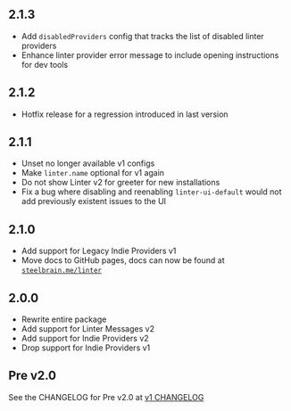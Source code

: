 ## 2.1.3

* Add `disabledProviders` config that tracks the list of disabled linter providers
* Enhance linter provider error message to include opening instructions for dev tools

## 2.1.2

* Hotfix release for a regression introduced in last version

## 2.1.1

* Unset no longer available v1 configs
* Make `linter.name` optional for v1 again
* Do not show Linter v2 for greeter for new installations
* Fix a bug where disabling and reenabling `linter-ui-default` would not add previously existent issues to the UI

## 2.1.0

* Add support for Legacy Indie Providers v1
* Move docs to GitHub pages, docs can now be found at [`steelbrain.me/linter`](http://steelbrain.me/linter)

## 2.0.0

* Rewrite entire package
* Add support for Linter Messages v2
* Add support for Indie Providers v2
* Drop support for Indie Providers v1

## Pre v2.0

See the CHANGELOG for Pre v2.0 at [v1 CHANGELOG](https://github.com/steelbrain/linter/blob/v1/CHANGELOG.md)

